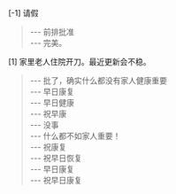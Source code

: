 
[-1] 请假
>--- 前排批准<br>
>--- 完美。<br>

[1] 家里老人住院开刀。最近更新会不稳。
>--- 批了，确实什么都没有家人健康重要<br>
>--- 早日康复<br>
>--- 早日健康<br>
>--- 祝早康<br>
>--- 没事<br>
>--- 什么都不如家人重要！<br>
>--- 祝康复<br>
>--- 祝早日恢复<br>
>--- 早日康复<br>
>--- 祝早日康复<br>
